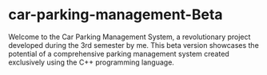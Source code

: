 # car-parking-management-Beta
Welcome to the Car Parking Management System, a revolutionary project developed during the 3rd semester by me. This beta version showcases the potential of a comprehensive parking management system created exclusively using the C++ programming language.
